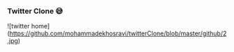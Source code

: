 ### Twitter Clone :sweat_smile:
![twitter home]
(https://github.com/mohammadekhosravi/twitterClone/blob/master/github/2.jpg)
